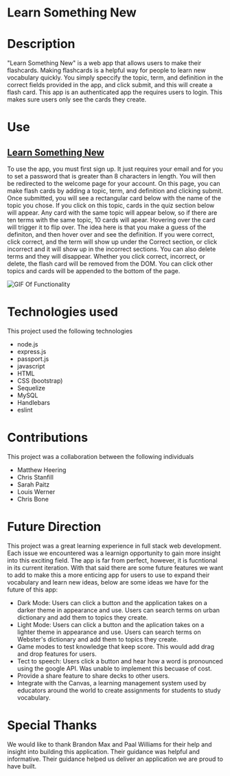 # Learn Something New

# Description 
"Learn Something New" is a web app that allows users to make their flashcards. Making flashcards is a helpful way for people to learn new vocabulary quickly. You simply speccify the topic, term, and definition in the correct fields provided in the app, and click submit, and this will create a flash card. This app is an authenticated app the requires users to login. This makes sure users only see the cards they create.  

# Use

## [Learn Something New](https://dashboard.heroku.com/apps/young-atoll-67512)

To use the app, you must first sign up. It just requires your email and for you to set a password that is greater than 8 characters in length. You will then be redirected to the welcome page for your account. On this page, you can make flash cards by adding a topic, term, and definition and clicking submit. Once submitted, you will see a rectangular card below with the name of the topic you chose. If you click on this topic, cards in the quiz section below will appear. Any card with the same topic will appear below, so if there are ten terms with the same topic, 10 cards will apear. Hovering over the card will trigger it to flip over. The idea here is that you make a guess of the definiton, and then hover over and see the definition. If you were correct, click correct, and the term will show up under the Correct section, or click incorrect and it will show up in the incorrect sections. You can also delete terms and they will disappear. Whether you click correct, incorrect, or delete, the flash card will be removed from the DOM. You can click other topics and cards will be appended to the bottom of the page. 

![GIF Of Functionality](./public/assets/images/flashcard.gif)

# Technologies used
This project used the following technologies

- node.js
- express.js
- passport.js
- javascript
- HTML
- CSS (bootstrap)
- Sequelize
- MySQL 
- Handlebars 
- eslint

# Contributions

This project was a collaboration between the following individuals

- Matthew Heering
- Chris Stanfill
- Sarah Paitz 
- Louis Werner
- Chris Bone 

#  Future Direction
This project was a great learning experience in full stack web development. Each issue we encountered was a learnign opportunity to gain more insight into this exciting field. The app is far from perfect, however, it is fucntional in its current iteration. With that said there are some future features we want to add to make this a more enticing app for users to use to expand their vocabulary and learn new ideas, below are some ideas we have for the future of this app: 

- Dark Mode: Users can click a button and the application takes on a darker theme in appearance and use. Users can search terms on urban dictionary and add them to topics they create. 
- Light Mode: Users can click a button and the aplication takes on a lighter theme in appearance and use. Users can search terms on Webster's dictionary and add them to topics they create. 
- Game modes to test knowledge that keep score. This would add drag and drop features for users.  
- Tect to speech: Users click a button and hear how a word is pronounced using the google API. Was unable to implement this becuase of cost.  
- Provide a share feature to share decks to other users. 
- Integrate with the Canvas, a learning management system used by educators around the world to create assignments for students to study vocabulary.   

#  Special Thanks
We would like to thank Brandon Max and Paal Williams for their help and insight into building this application. Their guidance was helpful and informative. Their guidance helped us deliver an application we are proud to have built.  
